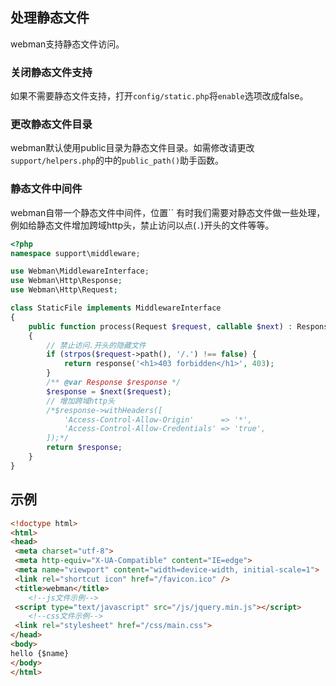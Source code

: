 ## 处理静态文件

webman支持静态文件访问。

### 关闭静态文件支持
如果不需要静态文件支持，打开`config/static.php`将`enable`选项改成false。

### 更改静态文件目录
webman默认使用public目录为静态文件目录。如需修改请更改`support/helpers.php`的中的`public_path()`助手函数。

### 静态文件中间件
webman自带一个静态文件中间件，位置``
有时我们需要对静态文件做一些处理，例如给静态文件增加跨域http头，禁止访问以点(`.`)开头的文件等等。


```php
<?php
namespace support\middleware;

use Webman\MiddlewareInterface;
use Webman\Http\Response;
use Webman\Http\Request;

class StaticFile implements MiddlewareInterface
{
    public function process(Request $request, callable $next) : Response
    {
        // 禁止访问.开头的隐藏文件
        if (strpos($request->path(), '/.') !== false) {
            return response('<h1>403 forbidden</h1>', 403);
        }
        /** @var Response $response */
        $response = $next($request);
        // 增加跨域http头
        /*$response->withHeaders([
            'Access-Control-Allow-Origin'      => '*',
            'Access-Control-Allow-Credentials' => 'true',
        ]);*/
        return $response;
    }
}
```

## 示例

```html
<!doctype html>
<html>
<head>
 <meta charset="utf-8">
 <meta http-equiv="X-UA-Compatible" content="IE=edge">
 <meta name="viewport" content="width=device-width, initial-scale=1">
 <link rel="shortcut icon" href="/favicon.ico" />
 <title>webman</title>
    <!--js文件示例-->
 <script type="text/javascript" src="/js/jquery.min.js"></script>
    <!--css文件示例-->
 <link rel="stylesheet" href="/css/main.css">
</head>
<body>
hello {$name}
</body>
</html>
```